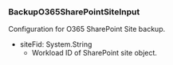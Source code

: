 ### BackupO365SharePointSiteInput
Configuration for O365 SharePoint Site backup.

- siteFid: System.String
  - Workload ID of SharePoint site object.
